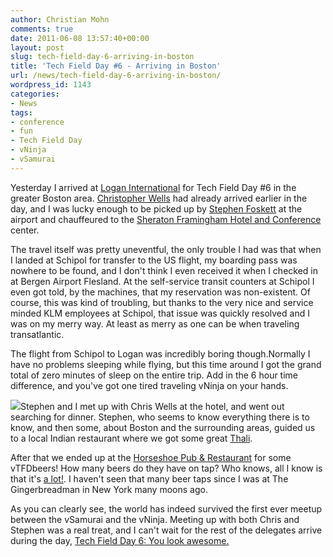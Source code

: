 ```yaml
---
author: Christian Mohn
comments: true
date: 2011-06-08 13:57:40+00:00
layout: post
slug: tech-field-day-6-arriving-in-boston
title: 'Tech Field Day #6 - Arriving in Boston'
url: /news/tech-field-day-6-arriving-in-boston/
wordpress_id: 1143
categories:
- News
tags:
- conference
- fun
- Tech Field Day
- vNinja
- vSamurai
---
```


Yesterday I arrived at [Logan International](http://www.massport.com/logan-airport/Pages/Default.aspx) for Tech Field Day #6 in the greater Boston area. [Christopher Wells](http://twitter.com/wygtya) had already arrived earlier in the day, and I was lucky enough to be picked up by [Stephen Foskett](http://twitter.com/sfoskett) at the airport and chauffeured to the [Sheraton Framingham Hotel and Conference](http://www.starwoodhotels.com/sheraton/property/overview/index.html?propertyID=756) center.

The travel itself was pretty uneventful, the only trouble I had was that when I landed at Schipol for transfer to the US flight, my boarding pass was nowhere to be found, and I don't think I even received it when I checked in at Bergen Airport Flesland. At the self-service transit counters at Schipol I even got told, by the machines, that my reservation was non-existent. Of course, this was kind of troubling, but thanks to the very nice and service minded KLM employees at Schipol, that issue was quickly resolved and I was on my merry way. At least as merry as one can be when traveling transatlantic. 

The flight from Schipol to Logan was incredibly boring though.Normally I have no problems sleeping while flying, but this time around I got the grand total of zero minutes of sleep on the entire trip. Add in the 6 hour time difference, and you've got one tired traveling vNinja on your hands.

![](/img/316569365.jpg)Stephen and I met up with Chris Wells at the hotel, and went out searching for dinner. Stephen, who seems to know everything there is to know, and then some, about Boston and the surrounding areas, guided us to a local Indian restaurant where we got some great [Thali](http://en.wikipedia.org/wiki/Thali). 

After that we ended up at the [Horseshoe Pub & Restaurant](http://www.horseshoepub.com/) for some vTFDbeers! How many beers do they have on tap? Who knows, all I know is that it's [a lot!](http://www.horseshoepub.com/beer_list.html). I haven't seen that many beer taps since I was at The Gingerbreadman in New York many moons ago.

As you can clearly see, the world has indeed survived the first ever meetup between the vSamurai and the vNinja. Meeting up with both Chris and Stephen was a real treat, and I can't wait for the rest of the delegates arrive during the day, [Tech Field Day 6: You look awesome.](http://techfieldday.com/2011/tfd6/)


